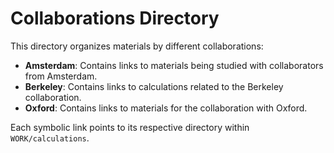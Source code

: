 # Collaborations Directory
This directory organizes materials by different collaborations:
- **Amsterdam**: Contains links to materials being studied with collaborators from Amsterdam.
- **Berkeley**: Contains links to calculations related to the Berkeley collaboration.
- **Oxford**: Contains links to materials for the collaboration with Oxford.

Each symbolic link points to its respective directory within `WORK/calculations`.

